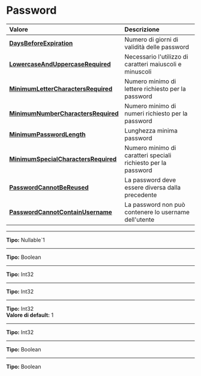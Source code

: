 # Password

| Valore| Descrizione |
| :--- | :--- |
| [**DaysBeforeExpiration**](password.md#daysbeforeexpiration) | Numero di giorni di validità delle password |
| [**LowercaseAndUppercaseRequired**](password.md#lowercaseanduppercaserequired) | Necessario l'utilizzo di caratteri maiuscoli e minuscoli |
| [**MinimumLetterCharactersRequired**](password.md#minimumlettercharactersrequired) | Numero minimo di lettere richiesto per la password |
| [**MinimumNumberCharactersRequired**](password.md#minimumnumbercharactersrequired) | Numero minimo di numeri richiesto per la password |
| [**MinimumPasswordLength**](password.md#minimumpasswordlength) | Lunghezza minima password |
| [**MinimumSpecialCharactersRequired**](password.md#minimumspecialcharactersrequired) | Numero minimo di caratteri speciali richiesto per la password |
| [**PasswordCannotBeReused**](password.md#passwordcannotbereused) | La password deve essere diversa dalla precedente |
| [**PasswordCannotContainUsername**](password.md#passwordcannotcontainusername) | La password non può contenere lo username dell'utente |

-----
**Tipo:** Nullable`1	 

-----
**Tipo:** Boolean	 

-----
**Tipo:** Int32	 

-----
**Tipo:** Int32	 

-----
**Tipo:** Int32	 
**Valore di default:** 1	 

-----
**Tipo:** Int32	 

-----
**Tipo:** Boolean	 

-----
**Tipo:** Boolean

